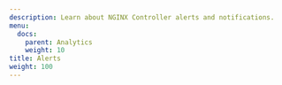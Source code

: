 ```yaml
---
description: Learn about NGINX Controller alerts and notifications.
menu:
  docs:
    parent: Analytics
    weight: 10
title: Alerts
weight: 100
---
```

